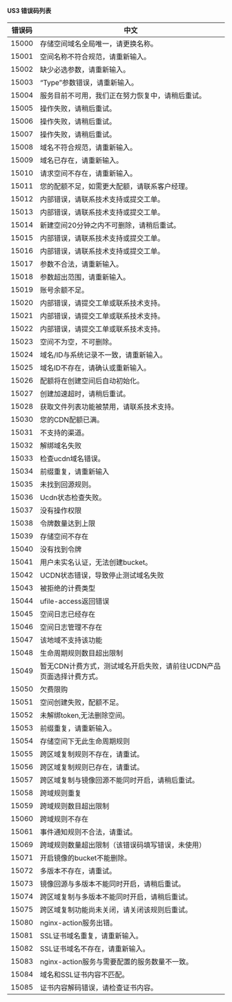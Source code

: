
#### US3 错误码列表

| 错误码   | 中文                       |
|---|---|
| 15000 | 存储空间域名全局唯一，请更换名称。        |
| 15001 | 空间名称不符合规范，请重新输入。         |
| 15002 | 缺少必选参数，请重新输入。            |
| 15003 |“Type”参数错误，请重新输入。      |
| 15004 | 服务目前不可用，我们正在努力恢复中，请稍后重试。 |
| 15005 | 操作失败，请稍后重试。              |
| 15006 | 操作失败，请稍后重试。              |
| 15007 | 操作失败，请稍后重试。              |
| 15008 | 域名不符合规范，请重新输入。           |
| 15009 | 域名已存在，请重新输入。             |
| 15010 | 请求空间不存在，请重新输入。           |
| 15011 | 您的配额不足，如需更大配额，请联系客户经理。   |
| 15012 | 内部错误，请联系技术支持或提交工单。       |
| 15013 | 内部错误，请联系技术支持或提交工单。       |
| 15014 | 新建空间20分钟之内不可删除，请稍后重试。    |
| 15015 | 内部错误，请联系技术支持或提交工单。       |
| 15016 | 内部错误，请联系技术支持或提交工单。       |
| 15017 | 参数不合法，请重新输入。             |
| 15018 | 参数超出范围，请重新输入。            |
| 15019 | 账号余额不足。                  |
| 15020 | 内部错误，请提交工单或联系技术支持。       |
| 15021 | 内部错误，请提交工单或联系技术支持。       |
| 15022 | 内部错误，请提交工单或联系技术支持。       |
| 15023 | 空间不为空，不可删除。              |
| 15024 | 域名/ID与系统记录不一致，请重新输入。     |
| 15025 | 域名ID不存在，请确认或重新输入。        |
| 15026 | 配额将在创建空间后自动初始化。          |
| 15027 | 创建加速超时，请稍后重试。            |
| 15028 | 获取文件列表功能被禁用，请联系技术支持。     |
| 15030 | 您的CDN配额已满。               |
| 15031 | 不支持的渠道。                  |
| 15032 | 解绑域名失败                   |
| 15033 | 检查ucdn域名错误。              |
| 15034 | 前缀重复，请重新输入               |
| 15035 | 未找到回源规则。                 |
| 15036 | Ucdn状态检查失败。              |
| 15037 | 没有操作权限                   |
| 15038 | 令牌数量达到上限                 |
| 15039 | 存储空间不存在                  |
| 15040 | 没有找到令牌                   |
| 15041 | 用户未实名认证，无法创建bucket。 |
| 15042 | UCDN状态错误，导致停止测试域名失败 |
| 15043 | 被拒绝的计费类型 |
| 15044 | ufile-access返回错误 |
| 15045 | 空间日志已经存在 |
| 15046 | 空间日志管理不存在 |
| 15047 | 该地域不支持该功能 |
| 15048 | 生命周期规则数目超出限制 |
| 15049 | 暂无CDN计费方式，测试域名开启失败，请前往UCDN产品页面选择计费方式。|
| 15050 | 欠费限购 |
| 15051 | 空间创建失败，配额不足。|
| 15052 | 未解绑token,无法删除空间。|
| 15053 | 前缀重复，请重新输入。 |
| 15054 | 存储空间下无此生命周期规则 |
| 15055 | 跨区域复制规则不存在，请重试。 |
| 15056 | 跨区域复制规则已存在，请重试。 |
| 15057 | 跨区域复制与镜像回源不能同时开启，请稍后重试。 |
| 15058 | 跨域规则重复 |
| 15059 | 跨域规则数目超出限制 |
| 15060 | 跨域规则不存在 |
| 15061 | 事件通知规则不合法，请重试。 |
| 15069 | 跨域规则数量超出限制（该错误码填写错误，未使用）|
| 15071 | 开启镜像的bucket不能删除。|
| 15072 | 多版本不存在，请重试。 |
| 15073 | 镜像回源与多版本不能同时开启，请稍后重试。 |
| 15074 | 跨区域复制与多版本不能同时开启，请稍后重试。 |
| 15075 | 跨区域复制功能尚未关闭，请关闭该规则后重试。|
| 15080 | nginx-action服务出错。|
| 15081 | SSL证书域名重复，请重新输入。 |
| 15082 | SSL证书域名不存在，请重新输入。 |
| 15083 | nginx-action服务与需要配置的服务数量不一致。|
| 15084 | 域名和SSL证书内容不匹配。 |
| 15085 | 证书内容解码错误，请检查证书内容。|
